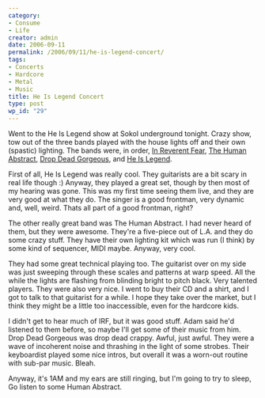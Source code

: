 ```yaml
---
category:
- Consume
- Life
creator: admin
date: 2006-09-11
permalink: /2006/09/11/he-is-legend-concert/
tags:
- Concerts
- Hardcore
- Metal
- Music
title: He Is Legend Concert
type: post
wp_id: "29"
---
```


Went to the He Is Legend show at Sokol underground tonight.  Crazy show, tow out of the three bands played with the house lights off and their own (spastic) lighting.  The bands were, in order, [In Reverent Fear](http://www.inreverentfear.com/), [The Human Abstract](http://www.myspace.com/thehumanabstract), [Drop Dead Gorgeous](http://www.myspace.com/dropdeadgorgeous), and [He Is Legend](http://www.heislegend.com/).

First of all, He Is Legend was really cool.  They guitarists are a bit scary in real life though :)  Anyway, they played a great set, though by then most of my hearing was gone.  This was my first time seeing them live, and they are very good at what they do.  The singer is a good frontman, very dynamic and, well, weird.  Thats all part of a good frontman, right?

The other really great band was The Human Abstract.  I had never heard of them, but they were awesome.  They're a five-piece out of L.A. and they do some crazy stuff.  They have their own lighting kit which was run (I think) by some kind of sequencer, MIDI maybe.  Anyway, very cool.

They had some great technical playing too.  The guitarist over on my side was just sweeping through these scales and patterns at warp speed.  All the while the lights are flashing from blinding bright to pitch black.  Very talented players.  They were also very nice.  I went to buy their CD and a shirt, and I got to talk to that guitarist for a while.  I hope they take over the market, but I think they might be a little too inaccessible, even for the hardcore kids.

I didn't get to hear much of IRF, but it was good stuff.  Adam said he'd listened to them before, so maybe I'll get some of their music from him.  Drop Dead Gorgeous was drop dead crappy.  Awful, just awful.  They were a wave of incoherent noise and thrashing in the light of some strobes.  Their keyboardist played some nice intros, but overall it was a worn-out routine with sub-par music.  Bleah.

Anyway, it's 1AM and my ears are still ringing, but I'm going to try to sleep,  Go listen to some Human Abstract.
